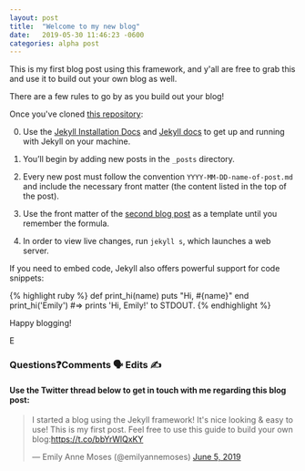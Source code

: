 ```yaml
---
layout: post
title:  "Welcome to my new blog"
date:   2019-05-30 11:46:23 -0600
categories: alpha post
---
```


This is my first blog post using this framework, and y'all are free to grab this and use it to build out your own blog as well.

There are a few rules to go by as you build out your blog!

Once you've cloned [this repository]:

0. Use the [Jekyll Installation Docs][installation] and [Jekyll docs][jekyll-docs] to get up and running with Jekyll on your machine.

1. You’ll begin by adding new posts in the `_posts` directory. 

1. Every new post must follow the convention `YYYY-MM-DD-name-of-post.md` and include the necessary front matter (the content listed in the top of the post).

1. Use the front matter of the [second blog post][second-post] as a template until you remember the formula.

1. In order to view live changes, run `jekyll s`, which launches a web server.


If you need to embed code, Jekyll also offers powerful support for code snippets:

{% highlight ruby %}
def print_hi(name)
  puts "Hi, #{name}"
end
print_hi('Emily')
#=> prints 'Hi, Emily!' to STDOUT.
{% endhighlight %}

Happy blogging!

E

<h3>Questions❓Comments 🗣 Edits ✍</h3>
<h4>Use the Twitter thread below to get in touch with me regarding this blog post:</h4>

<blockquote class="twitter-tweet" data-lang="en"><p lang="en" dir="ltr">I started a blog using the Jekyll framework! It&#39;s nice looking &amp; easy to use! This is my first post. Feel free to use this guide to build your own blog:<a href="https://t.co/bbYrWlQxKY">https://t.co/bbYrWlQxKY</a></p>&mdash; Emily Anne Moses (@emilyannemoses) <a href="https://twitter.com/emilyannemoses/status/1136349624007122945?ref_src=twsrc%5Etfw">June 5, 2019</a></blockquote>
<script async src="https://platform.twitter.com/widgets.js" charset="utf-8"></script>

[jekyll-docs]: http://jekyllrb.com/docs/home
[installation]: https://jekyllrb.com/docs/installation/
[this repository]: https://github.com/eamoses/blog
[second-post]: http://eamoses.github.io/blog/2019/05/31/where-to-begin.html